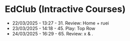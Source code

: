 # EdClub (Intractive Courses)
- 22/03/2025 - 13:27 - 31. Review: Home + ruei
- 23/03/2025 - 14:18 - 45. Play: Top Row
- 24/03/2025 - 16:29 - 65. Review: x & .
